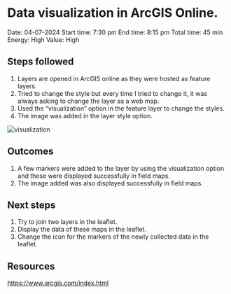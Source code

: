 # Data visualization in ArcGIS Online.

Date: 04-07-2024
Start time: 7:30 pm
End time: 8:15 pm
Total time: 45 min
Energy: High
Value: High

## Steps followed
1. Layers are opened in ArcGIS online as they were hosted as feature layers.
2. Tried to change the style but every time I tried to change it, it was always asking to change the layer as a web map.
3. Used the “visualization” option in the feature layer to change the styles.
4. The image was added in the layer style option.

![visualization](https://github.com/NuthanAbhiramGIS/Activitylog/assets/146375982/e3bf71ed-294a-4201-830e-77805248dd02)

## Outcomes
1. A few markers were added to the layer by using the visualization option and these were displayed successfully in field maps.
2. The image added was also displayed successfully in field maps.

## Next steps
1. Try to join two layers in the leaflet.
2. Display the data of these maps in the leaflet.
3. Change the icon for the markers of the newly collected data in the leaflet.

## Resources
https://www.arcgis.com/index.html

